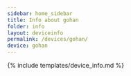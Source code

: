 ```yaml
---
sidebar: home_sidebar
title: Info about gohan
folder: info
layout: deviceinfo
permalink: /devices/gohan/
device: gohan
---
```

{% include templates/device_info.md %}

